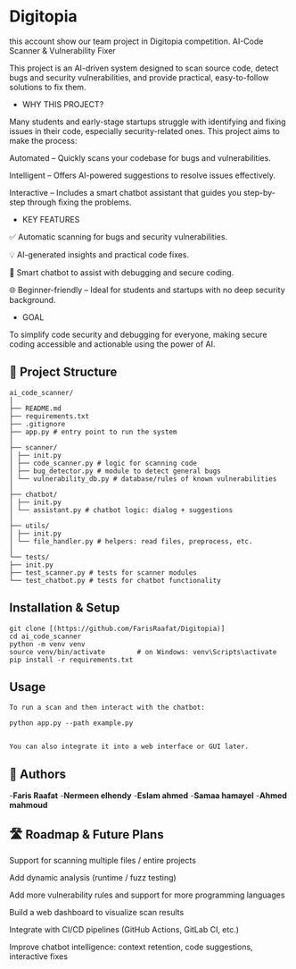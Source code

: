 # Digitopia
this account show our team project in Digitopia competition.
AI-Code Scanner & Vulnerability Fixer

This project is an AI-driven system designed to scan source code, detect bugs and security vulnerabilities, and provide practical, easy-to-follow solutions to fix them.

- WHY THIS PROJECT? 


Many students and early-stage startups struggle with identifying and fixing issues in their code, especially security-related ones. This project aims to make the process:

 Automated – Quickly scans your codebase for bugs and vulnerabilities.

 Intelligent – Offers AI-powered suggestions to resolve issues effectively.

 Interactive – Includes a smart chatbot assistant that guides you step-by-step through fixing the problems.

- KEY FEATURES

✅ Automatic scanning for bugs and security vulnerabilities.

💡 AI-generated insights and practical code fixes.

💬 Smart chatbot to assist with debugging and secure coding.

🌐 Beginner-friendly – Ideal for students and startups with no deep security background.

- GOAL

To simplify code security and debugging for everyone, making secure coding accessible and actionable using the power of AI.


## 📁 Project Structure
```
ai_code_scanner/
│
├── README.md
├── requirements.txt
├── .gitignore
├── app.py # entry point to run the system
│
├── scanner/
│ ├── init.py
│ ├── code_scanner.py # logic for scanning code
│ ├── bug_detector.py # module to detect general bugs
│ └── vulnerability_db.py # database/rules of known vulnerabilities
│
├── chatbot/
│ ├── init.py
│ └── assistant.py # chatbot logic: dialog + suggestions
│
├── utils/
│ ├── init.py
│ └── file_handler.py # helpers: read files, preprocess, etc.
│
└── tests/
├── init.py
├── test_scanner.py # tests for scanner modules
└── test_chatbot.py # tests for chatbot functionality
```

## Installation & Setup
```
git clone [(https://github.com/FarisRaafat/Digitopia)]
cd ai_code_scanner
python -m venv venv
source venv/bin/activate        # on Windows: venv\Scripts\activate
pip install -r requirements.txt
```
## Usage
```
To run a scan and then interact with the chatbot:

python app.py --path example.py


You can also integrate it into a web interface or GUI later.

```
## 👥 Authors

-**Faris Raafat**
-**Nermeen elhendy**
-**Eslam ahmed**
-**Samaa hamayel**
-**Ahmed mahmoud**

  
## 🛣️ Roadmap & Future Plans

 Support for scanning multiple files / entire projects

 Add dynamic analysis (runtime / fuzz testing)

 Add more vulnerability rules and support for more programming languages

 Build a web dashboard to visualize scan results

 Integrate with CI/CD pipelines (GitHub Actions, GitLab CI, etc.)

 Improve chatbot intelligence: context retention, code suggestions, interactive fixes

